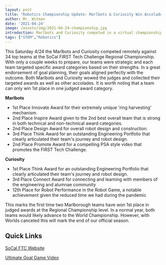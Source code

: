 ```yaml
---
layout: post
title: "Robotics Championship Update: Marlbots & Curiosity Win Accolades"
author: Mr. Witman
date: '2021-04-24'
image: /assets/img/2021-04-24-championship.jpg
introduction: Marlbots and Curiosity competed in a virtual championship tournament, racking up awards in Judged Categories
tags: ["STEM","Robotics"]
---
```


This Saturday 4/24 the Marlbots and Curiosity competed remotely against 34 top teams at the SoCal FIRST Tech Challenge Regional Championship. With only a couple weeks to prepare, our teams were strategic and each team targeted specific award categories based on their strengths. In a great endorsement of goal planning, their goals aligned perfectly with the outcome. Both Marlbots and Curiosity wowed the judges and collected their targeted awards as well as other accolades. It is worth noting that a team can only win 1st place in one judged award category.

__Marlbots__
* 1st Place Innovate Award for their extremely unique 'ring harvesting' mechanism.
* 2nd Place Inspire Award given to the 2nd best overall team that is strong in both technical and non-technical award categories.
* 2nd Place Design Award for overall robot design and construction.
* 3rd Place Think Award for an outstanding Engineering Portfolio that clearly articulated their team's journey and robot design.
* 2nd Place Promote Award for a compelling PSA style video that promotes the FIRST Tech Challenge.

__Curiosity__
* 1st Place Think Award for an outstanding Engineering Portfolio that clearly articulated their team's journey and robot design.
* 3rd Place Connect Award for connecting and learning with members of the engineering and alumnae community
* 12th Place for Robot Performance in the Robot Game, a notable achievement given the reduced time we had during the pandemic

This marks the first time two Marlborough teams have won 1st place in judged awards at the Regional Championship level. In a normal year, both teams would likely advance to the World Championship. However, with Worlds canceled this will mark the end of our official season.

## **Quick Links**

[SoCal FTC Website](http://www.firsttechsocal.org/)

[Ultimate Goal Game Video](https://www.youtube.com/watch?v=zYS0--eeUCM)
